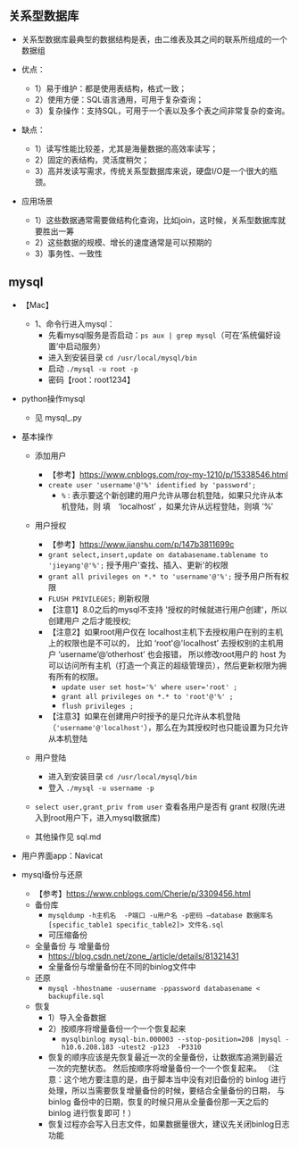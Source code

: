 ## 关系型数据库
- 关系型数据库最典型的数据结构是表，由二维表及其之间的联系所组成的一个数据组
- 优点：
    - 1）易于维护：都是使用表结构，格式一致；
    - 2）使用方便：SQL语言通用，可用于复杂查询；
    - 3）复杂操作：支持SQL，可用于一个表以及多个表之间非常复杂的查询。
- 缺点：
    - 1）读写性能比较差，尤其是海量数据的高效率读写；
    - 2）固定的表结构，灵活度稍欠；
    - 3）高并发读写需求，传统关系型数据库来说，硬盘I/O是一个很大的瓶颈。

- 应用场景
    - 1）这些数据通常需要做结构化查询，比如join，这时候，关系型数据库就要胜出一筹
    - 2）这些数据的规模、增长的速度通常是可以预期的
    - 3）事务性、一致性

## mysql
- 【Mac】
    - 1、命令行进入mysql：
        - 先看mysql服务是否启动：`ps aux | grep mysql`（可在‘系统偏好设置’中启动服务）
        - 进入到安装目录 `cd /usr/local/mysql/bin`
        - 启动 `./mysql -u root -p`
        - 密码【root：root1234】

- python操作mysql
    - 见 mysql_.py
    
- 基本操作
    - 添加用户
        - 【参考】https://www.cnblogs.com/roy-my-1210/p/15338546.html
        - `create user 'username'@'%' identified by 'password';`
            - `%` : 表示要这个新创建的用户允许从哪台机登陆，如果只允许从本机登陆，则 填　‘localhost’ ，如果允许从远程登陆，则填 ‘%’
    - 用户授权
        - 【参考】https://www.jianshu.com/p/147b3811699c
        - `grant select,insert,update on databasename.tablename to 'jieyang'@'%';`  授予用户'查找、插入、更新'的权限
        - `grant all privileges on *.* to 'username'@'%';` 授予用户所有权限
        - `FLUSH PRIVILEGES;` 刷新权限
        - 【注意1】8.0之后的mysql不支持 '授权的时候就进行用户创建'，所以创建用户  之后才能授权;
        - 【注意2】如果root用户仅在 localhost主机下去授权用户在别的主机上的权限也是不可以的，
          比如 ‘root'@'localhost’ 去授权别的主机用户 ‘username’@‘otherhost’ 也会报错，
          所以修改root用户的 host 为可以访问所有主机（打造一个真正的超级管理员），然后更新权限为拥有所有的权限。
            - `update user set host='%' where user='root' ;`
            - `grant all privileges on *.* to 'root'@'%' ;`
            - `flush privileges ;`
        - 【注意3】如果在创建用户时授予的是只允许从本机登陆（`'username'@'localhost'`），那么在为其授权时也只能设置为只允许从本机登陆
    
    - 用户登陆
        - 进入到安装目录 `cd /usr/local/mysql/bin`
        - 登入 `./mysql -u username -p`

    - `select user,grant_priv from user` 查看各用户是否有 grant 权限(先进入到root用户下，进入mysql数据库)
      
    - 其他操作见 sql.md
    
- 用户界面app：Navicat

- mysql备份与还原
    - 【参考】https://www.cnblogs.com/Cherie/p/3309456.html
    - 备份库
        - `mysqldump -h主机名  -P端口 -u用户名 -p密码 –database 数据库名 [specific_table1 specific_table2]> 文件名.sql`
        - 可压缩备份
    - 全量备份 与 增量备份
        - https://blog.csdn.net/zone_/article/details/81321431
        - 全量备份与增量备份在不同的binlog文件中
    - 还原
        - `mysql -hhostname -uusername -ppassword databasename < backupfile.sql`
    - 恢复
        - 1）导入全备数据
        - 2）按顺序将增量备份一个一个恢复起来
            - `mysqlbinlog mysql-bin.000003 --stop-position=208 |mysql -h10.6.208.183 -utest2 -p123  -P3310 `
        - 恢复的顺序应该是先恢复最近一次的全量备份，让数据库追溯到最近一次的完整状态。 然后按顺序将增量备份一个一个恢复起来。
          （注意：这个地方要注意的是，由于脚本当中没有对旧备份的 binlog 进行处理，所以当需要恢复增量备份的时候，要结合全量备份的日期，
          与 binlog 备份中的日期，恢复的时候只用从全量备份那一天之后的 binlog 进行恢复即可！）
        - 恢复过程亦会写入日志文件，如果数据量很大，建议先关闭binlog日志功能